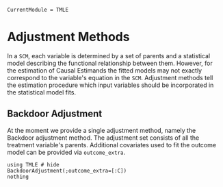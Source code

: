 ```@meta
CurrentModule = TMLE
```
# Adjustment Methods

In a `SCM`, each variable is determined by a set of parents and a statistical model describing the functional relationship between them. However, for the estimation of Causal Estimands the fitted models may not exactly correspond to the variable's equation in the `SCM`. Adjustment methods tell the estimation procedure which input variables should be incorporated in the statistical model fits.

## Backdoor Adjustment

At the moment we provide a single adjustment method, namely the Backdoor adjustment method. The adjustment set consists of all the treatment variable's parents. Additional covariates used to fit the outcome model can be provided via `outcome_extra`.

```@example
using TMLE # hide
BackdoorAdjustment(;outcome_extra=[:C])
nothing
```
